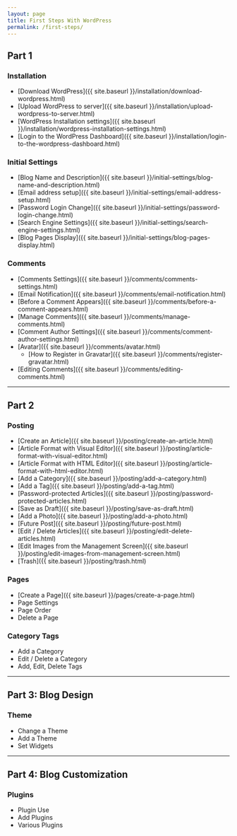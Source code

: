 ```yaml
---
layout: page
title: First Steps With WordPress
permalink: /first-steps/
---
```


## Part 1

### Installation

* [Download WordPress]({{ site.baseurl }}/installation/download-wordpress.html)
* [Upload WordPress to server]({{ site.baseurl }}/installation/upload-wordpress-to-server.html)
* [WordPress Installation settings]({{ site.baseurl }}/installation/wordpress-installation-settings.html)
* [Login to the WordPress Dashboard]({{ site.baseurl }}/installation/login-to-the-wordpress-dashboard.html)

### Initial Settings

* [Blog Name and Description]({{ site.baseurl }}/initial-settings/blog-name-and-description.html)
* [Email address setup]({{ site.baseurl }}/initial-settings/email-address-setup.html)
* [Password Login Change]({{ site.baseurl }}/initial-settings/password-login-change.html)
* [Search Engine Settings]({{ site.baseurl }}/initial-settings/search-engine-settings.html)
* [Blog Pages Display]({{ site.baseurl }}/initial-settings/blog-pages-display.html)

### Comments

* [Comments Settings]({{ site.baseurl }}/comments/comments-settings.html)
* [Email Notification]({{ site.baseurl }}/comments/email-notification.html)
* [Before a Comment Appears]({{ site.baseurl }}/comments/before-a-comment-appears.html)
* [Manage Comments]({{ site.baseurl }}/comments/manage-comments.html)
* [Comment Author Settings]({{ site.baseurl }}/comments/comment-author-settings.html)
* [Avatar]({{ site.baseurl }}/comments/avatar.html)
  * [How to Register in Gravatar]({{ site.baseurl }}/comments/register-gravatar.html)
* [Editing Comments]({{ site.baseurl }}/comments/editing-comments.html)

- - - -

## Part 2

### Posting

* [Create an Article]({{ site.baseurl }}/posting/create-an-article.html)
* [Article Format with Visual Editor]({{ site.baseurl }}/posting/article-format-with-visual-editor.html)
* [Article Format with HTML Editor]({{ site.baseurl }}/posting/article-format-with-html-editor.html)
* [Add a Category]({{ site.baseurl }}/posting/add-a-category.html)
* [Add a Tag]({{ site.baseurl }}/posting/add-a-tag.html)
* [Password-protected Articles]({{ site.baseurl }}/posting/password-protected-articles.html)
* [Save as Draft]({{ site.baseurl }}/posting/save-as-draft.html)
* [Add a Photo]({{ site.baseurl }}/posting/add-a-photo.html)
* [Future Post]({{ site.baseurl }}/posting/future-post.html)
* [Edit / Delete Articles]({{ site.baseurl }}/posting/edit-delete-articles.html)
* [Edit Images from the Management Screen]({{ site.baseurl }}/posting/edit-images-from-management-screen.html)
* [Trash]({{ site.baseurl }}/posting/trash.html)

### Pages

* [Create a Page]({{ site.baseurl }}/pages/create-a-page.html)
* Page Settings
* Page Order
* Delete a Page

### Category Tags

* Add a Category
* Edit / Delete a Category
* Add, Edit, Delete Tags

- - - -

## Part 3: Blog Design

### Theme

* Change a Theme
* Add a Theme
* Set Widgets

- - - -

## Part 4: Blog Customization

### Plugins

* Plugin Use
* Add Plugins
* Various Plugins
